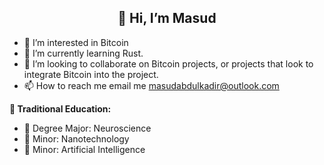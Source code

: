 



  <h2 align="center">👋 Hi, I’m Masud</h2>

- 👀 I’m interested in Bitcoin
- 🌱 I’m currently learning Rust.
- 💞️ I’m looking to collaborate on Bitcoin projects, or projects that look to integrate Bitcoin into the project. 
- 📫 How to reach me email me masudabdulkadir@outlook.com


**📓 Traditional Education:**
- 🧠 Degree Major: Neuroscience 
- 🔬 Minor: Nanotechnology
- 🤖 Minor: Artificial Intelligence 
<!---
masud-abdulkadir/masud-abdulkadir is a ✨ special ✨ repository because its `README.md` (this file) appears on your GitHub profile.
You can click the Preview link to take a look at your changes.
--->
